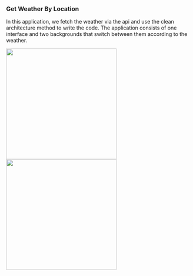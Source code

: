 ### Get Weather By Location

<p>In this application, we fetch the weather via the api and use the clean architecture method to write the code. The application consists of one interface and two backgrounds that switch between them according to the weather. </P>


<img src="https://user-images.githubusercontent.com/106412464/198344595-9521eae3-348d-4e6b-b947-f242d8c4db15.png" width=300/>        <img src="https://user-images.githubusercontent.com/106412464/198344826-55dbea31-33a0-4f1c-b8e4-2b8743e42d9c.png" width=300/>


